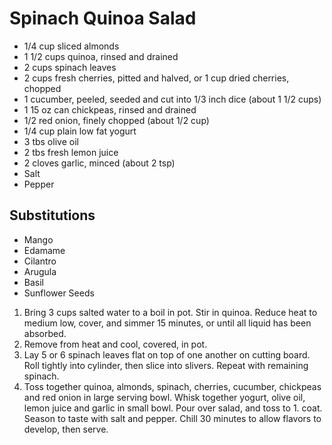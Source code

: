# Spinach Quinoa Salad

* 1/4 cup sliced almonds
* 1 1/2 cups quinoa, rinsed and drained
* 2 cups spinach leaves
* 2 cups fresh cherries, pitted and halved, or 1 cup dried cherries, chopped
* 1 cucumber, peeled, seeded and cut into 1/3 inch dice (about 1 1/2 cups)
* 1 15 oz can chickpeas, rinsed and drained
* 1/2 red onion, finely chopped (about 1/2 cup)
* 1/4 cup plain low fat yogurt
* 3 tbs olive oil
* 2 tbs fresh lemon juice
* 2 cloves garlic, minced (about 2 tsp)
* Salt
* Pepper

## Substitutions

* Mango
* Edamame
* Cilantro
* Arugula
* Basil
* Sunflower Seeds


1. Bring 3 cups salted water to a boil in pot. Stir in quinoa. Reduce heat to medium low, cover, and simmer 15 minutes, or until all liquid has been absorbed.
1. Remove from heat and cool, covered, in pot.
1. Lay 5 or 6 spinach leaves flat on top of one another on cutting board. Roll tightly into cylinder, then slice into slivers. Repeat with remaining spinach.
1. Toss together quinoa, almonds, spinach, cherries, cucumber, chickpeas and red onion in large serving bowl. Whisk together yogurt, olive oil, lemon juice and garlic in small bowl. Pour over salad, and toss to 1. coat. Season to taste with salt and pepper. Chill 30 minutes to allow flavors to develop, then serve.
